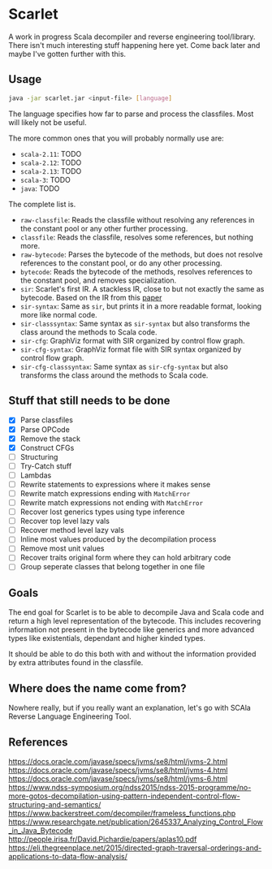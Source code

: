 # Scarlet
A work in progress Scala decompiler and reverse engineering tool/library. 
There isn't much interesting stuff happening here yet. Come back later and maybe I've gotten further with this.

## Usage
```bash
java -jar scarlet.jar <input-file> [language]
```

The language specifies how far to parse and process the classfiles. 
Most will likely not be useful. 

The more common ones that you will probably normally use are:
* `scala-2.11`: TODO
* `scala-2.12`: TODO
* `scala-2.13`: TODO
* `scala-3`: TODO
* `java`: TODO

The complete list is.
* `raw-classfile`: 
  Reads the classfile without resolving any references in the 
  constant pool or any other further processing.
* `classfile`: 
  Reads the classfile, resolves some references, but nothing more.
* `raw-bytecode`: 
  Parses the bytecode of the methods, but does not resolve references to the 
  constant pool, or do any other processing.
* `bytecode`: 
  Reads the bytecode of the methods, resolves references to the constant pool, 
  and removes specialization.
* `sir`: 
  Scarlet's first IR. A stackless IR, close to but not exactly the same 
  as bytecode. Based on the IR from this 
  [paper](http://people.irisa.fr/David.Pichardie/papers/aplas10.pdf)
* `sir-syntax`: 
  Same as `sir`, but prints it in a more readable format, looking more 
  like normal code.
* `sir-classsyntax`: 
  Same syntax as `sir-syntax` but also transforms the class around the 
  methods to Scala code.
* `sir-cfg`: 
  GraphViz format with SIR organized by control flow graph.
* `sir-cfg-syntax`: 
  GraphViz format file with SIR syntax organized by control flow graph.
* `sir-cfg-classsyntax`: 
  Same syntax as `sir-cfg-syntax` but also transforms the class around the 
  methods to Scala code.

## Stuff that still needs to be done
* [x] Parse classfiles
* [x] Parse OPCode
* [x] Remove the stack
* [x] Construct CFGs
* [ ] Structuring
* [ ] Try-Catch stuff
* [ ] Lambdas
* [ ] Rewrite statements to expressions where it makes sense
* [ ] Rewrite match expressions ending with `MatchError`
* [ ] Rewrite match expressions not ending with `MatchError`
* [ ] Recover lost generics types using type inference
* [ ] Recover top level lazy vals
* [ ] Recover method level lazy vals
* [ ] Inline most values produced by the decompilation process
* [ ] Remove most unit values
* [ ] Recover traits original form where they can hold arbitrary code
* [ ] Group seperate classes that belong together in one file

## Goals
The end goal for Scarlet is to be able to decompile Java and Scala code and 
return a high level representation of the bytecode. This includes recovering 
information not present in the bytecode like generics and more advanced types 
like existentials, dependant and higher kinded types.

It should be able to do this both with and without the information provided by 
extra attributes found in the classfile.

## Where does the name come from?
Nowhere really, but if you really want an explanation, let's go with 
SCAla Reverse Language Engineering Tool.

## References
https://docs.oracle.com/javase/specs/jvms/se8/html/jvms-2.html  
https://docs.oracle.com/javase/specs/jvms/se8/html/jvms-4.html  
https://docs.oracle.com/javase/specs/jvms/se8/html/jvms-6.html  
https://www.ndss-symposium.org/ndss2015/ndss-2015-programme/no-more-gotos-decompilation-using-pattern-independent-control-flow-structuring-and-semantics/  
https://www.backerstreet.com/decompiler/frameless_functions.php  
https://www.researchgate.net/publication/2645337_Analyzing_Control_Flow_in_Java_Bytecode  
http://people.irisa.fr/David.Pichardie/papers/aplas10.pdf
https://eli.thegreenplace.net/2015/directed-graph-traversal-orderings-and-applications-to-data-flow-analysis/
